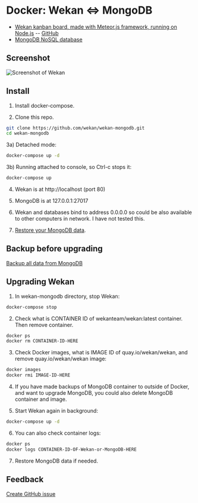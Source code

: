 # Docker: Wekan <=> MongoDB

* [Wekan kanban board, made with Meteor.js framework, running on
  Node.js](https://wekan.io) -- [GitHub](https://github.com/wekan/wekan)
* [MongoDB NoSQL database](https://www.mongodb.com)

## Screenshot

![Screenshot of Wekan][screenshot]

## Install

1) Install docker-compose.

2) Clone this repo.

```bash
git clone https://github.com/wekan/wekan-mongodb.git
cd wekan-mongodb
```

3a) Detached mode:

```bash
docker-compose up -d
```

3b) Running attached to console, so Ctrl-c stops it:

```bash
docker-compose up
```

4) Wekan is at http://localhost (port 80)

5) MongoDB is at 127.0.0.1:27017

6) Wekan and databases bind to address 0.0.0.0 so could be also available to other
   computers in network. I have not tested this.

7) [Restore your MongoDB data](https://github.com/wekan/wekan/wiki/Export-Docker-Mongo-Data).

## Backup before upgrading

[Backup all data from MongoDB](https://github.com/wekan/wekan/wiki/Export-Docker-Mongo-Data)

## Upgrading Wekan

1) In wekan-mongodb directory, stop Wekan:

```bash
docker-compose stop
```

2) Check what is CONTAINER ID of wekanteam/wekan:latest container. Then remove container.

```bash
docker ps
docker rm CONTAINER-ID-HERE
```

3) Check Docker images, what is IMAGE ID of quay.io/wekan/wekan, and remove quay.io/wekan/wekan image:

```bash
docker images
docker rmi IMAGE-ID-HERE
```

4) If you have made backups of MongoDB container to outside of Docker, and want to upgrade MongoDB, you could also delete MongoDB container and image.

5) Start Wekan again in background:

```bash
docker-compose up -d
```

6) You can also check container logs:

```bash
docker ps
docker logs CONTAINER-ID-OF-Wekan-or-MongoDB-HERE
```

7) Restore MongoDB data if needed.

## Feedback

[Create GitHub issue](https://github.com/wekan/wekan/issues)

[screenshot]: https://wekan.github.io/screenshot.png

